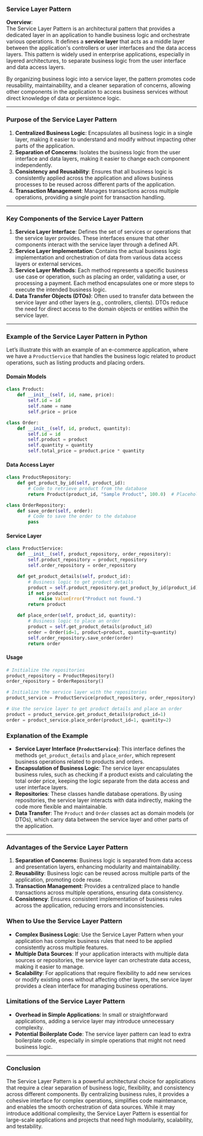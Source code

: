 ### Service Layer Pattern

**Overview**:  
The Service Layer Pattern is an architectural pattern that provides a dedicated layer in an application to handle business logic and orchestrate various operations. It defines a **service layer** that acts as a middle layer between the application's controllers or user interfaces and the data access layers. This pattern is widely used in enterprise applications, especially in layered architectures, to separate business logic from the user interface and data access layers.

By organizing business logic into a service layer, the pattern promotes code reusability, maintainability, and a cleaner separation of concerns, allowing other components in the application to access business services without direct knowledge of data or persistence logic.

---

### Purpose of the Service Layer Pattern

1. **Centralized Business Logic**: Encapsulates all business logic in a single layer, making it easier to understand and modify without impacting other parts of the application.
2. **Separation of Concerns**: Isolates the business logic from the user interface and data layers, making it easier to change each component independently.
3. **Consistency and Reusability**: Ensures that all business logic is consistently applied across the application and allows business processes to be reused across different parts of the application.
4. **Transaction Management**: Manages transactions across multiple operations, providing a single point for transaction handling.

---

### Key Components of the Service Layer Pattern

1. **Service Layer Interface**: Defines the set of services or operations that the service layer provides. These interfaces ensure that other components interact with the service layer through a defined API.
2. **Service Layer Implementation**: Contains the actual business logic implementation and orchestration of data from various data access layers or external services.
3. **Service Layer Methods**: Each method represents a specific business use case or operation, such as placing an order, validating a user, or processing a payment. Each method encapsulates one or more steps to execute the intended business logic.
4. **Data Transfer Objects (DTOs)**: Often used to transfer data between the service layer and other layers (e.g., controllers, clients). DTOs reduce the need for direct access to the domain objects or entities within the service layer.

---

### Example of the Service Layer Pattern in Python

Let’s illustrate this with an example of an e-commerce application, where we have a `ProductService` that handles the business logic related to product operations, such as listing products and placing orders.

#### Domain Models

```python
class Product:
    def __init__(self, id, name, price):
        self.id = id
        self.name = name
        self.price = price

class Order:
    def __init__(self, id, product, quantity):
        self.id = id
        self.product = product
        self.quantity = quantity
        self.total_price = product.price * quantity
```

#### Data Access Layer

```python
class ProductRepository:
    def get_product_by_id(self, product_id):
        # Code to retrieve product from the database
        return Product(product_id, "Sample Product", 100.0)  # Placeholder example

class OrderRepository:
    def save_order(self, order):
        # Code to save the order to the database
        pass
```

#### Service Layer

```python
class ProductService:
    def __init__(self, product_repository, order_repository):
        self.product_repository = product_repository
        self.order_repository = order_repository

    def get_product_details(self, product_id):
        # Business logic to get product details
        product = self.product_repository.get_product_by_id(product_id)
        if not product:
            raise ValueError("Product not found.")
        return product

    def place_order(self, product_id, quantity):
        # Business logic to place an order
        product = self.get_product_details(product_id)
        order = Order(id=1, product=product, quantity=quantity)
        self.order_repository.save_order(order)
        return order
```

#### Usage

```python
# Initialize the repositories
product_repository = ProductRepository()
order_repository = OrderRepository()

# Initialize the service layer with the repositories
product_service = ProductService(product_repository, order_repository)

# Use the service layer to get product details and place an order
product = product_service.get_product_details(product_id=1)
order = product_service.place_order(product_id=1, quantity=2)
```

### Explanation of the Example

- **Service Layer Interface (`ProductService`)**: This interface defines the methods `get_product_details` and `place_order`, which represent business operations related to products and orders.
- **Encapsulation of Business Logic**: The service layer encapsulates business rules, such as checking if a product exists and calculating the total order price, keeping the logic separate from the data access and user interface layers.
- **Repositories**: These classes handle database operations. By using repositories, the service layer interacts with data indirectly, making the code more flexible and maintainable.
- **Data Transfer**: The `Product` and `Order` classes act as domain models (or DTOs), which carry data between the service layer and other parts of the application.

---

### Advantages of the Service Layer Pattern

1. **Separation of Concerns**: Business logic is separated from data access and presentation layers, enhancing modularity and maintainability.
2. **Reusability**: Business logic can be reused across multiple parts of the application, promoting code reuse.
3. **Transaction Management**: Provides a centralized place to handle transactions across multiple operations, ensuring data consistency.
4. **Consistency**: Ensures consistent implementation of business rules across the application, reducing errors and inconsistencies.

### When to Use the Service Layer Pattern

- **Complex Business Logic**: Use the Service Layer Pattern when your application has complex business rules that need to be applied consistently across multiple features.
- **Multiple Data Sources**: If your application interacts with multiple data sources or repositories, the service layer can orchestrate data access, making it easier to manage.
- **Scalability**: For applications that require flexibility to add new services or modify existing ones without affecting other layers, the service layer provides a clean interface for managing business operations.

### Limitations of the Service Layer Pattern

- **Overhead in Simple Applications**: In small or straightforward applications, adding a service layer may introduce unnecessary complexity.
- **Potential Boilerplate Code**: The service layer pattern can lead to extra boilerplate code, especially in simple operations that might not need business logic.

---

### Conclusion

The Service Layer Pattern is a powerful architectural choice for applications that require a clear separation of business logic, flexibility, and consistency across different components. By centralizing business rules, it provides a cohesive interface for complex operations, simplifies code maintenance, and enables the smooth orchestration of data sources. While it may introduce additional complexity, the Service Layer Pattern is essential for large-scale applications and projects that need high modularity, scalability, and testability.